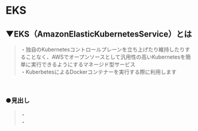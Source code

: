 # EKS

## ▼EKS（AmazonElasticKubernetesService）とは
>・独自のKubernetesコントロールプレーンを立ち上げたり維持したりすることなく、AWSでオープンソースとして汎用性の高いKubernetesを簡単に実行できるようにするマネージド型サービス<br>
>・KuberbetesによるDockerコンテナーを実行する際に利用します<br>
<br>


### ●見出し
>・<br>
>・<br>
<br>

